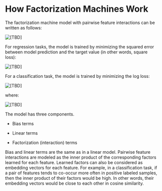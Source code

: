 # How Factorization Machines Work<a name="fact-machines-howitworks"></a>

The factorization machine model with pairwise feature interactions can be written as follows: 

![\[TBD\]](http://docs.aws.amazon.com/sagemaker/latest/dg/images/FM1.jpg)

For regression tasks, the model is trained by minimizing the squared error between model prediction and the target value \(in other words, square loss\):

![\[TBD\]](http://docs.aws.amazon.com/sagemaker/latest/dg/images/FM2.jpg)

For a classification task, the model is trained by minimizing the log loss: 

![\[TBD\]](http://docs.aws.amazon.com/sagemaker/latest/dg/images/FM3.jpg)

where: 

![\[TBD\]](http://docs.aws.amazon.com/sagemaker/latest/dg/images/FM4.jpg)

The model has three components\. 

+ Bias terms

+ Linear terms

+ Factorization \(interaction\) terms

Bias and linear terms are the same as in a linear model\. Pairwise feature interactions are modeled as the inner product of the corresponding factors learned for each feature\. Learned factors can also be considered as embedding vectors for each feature\. For example, in a classification task, if a pair of features tends to co\-occur more often in positive labeled samples, then the inner product of their factors would be high\. In other words, their embedding vectors would be close to each other in cosine similarity\. 